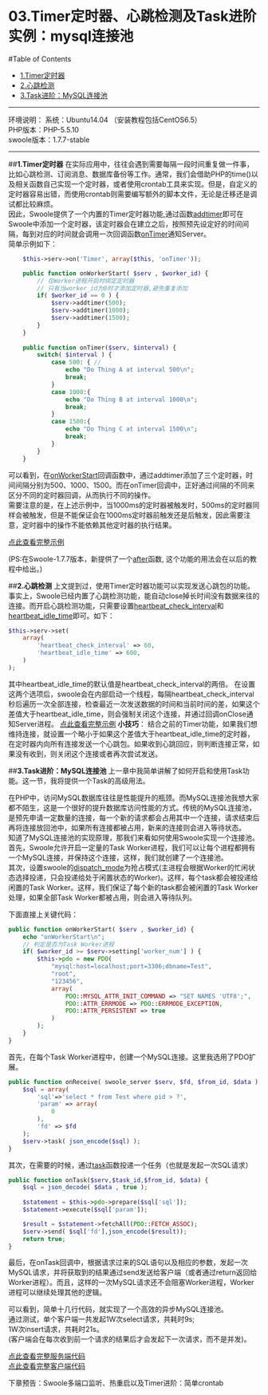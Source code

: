 # 03.Timer定时器、心跳检测及Task进阶实例：mysql连接池

#Table of Contents
- [1.Timer定时器](#1timer%E5%AE%9A%E6%97%B6%E5%99%A8)
- [2.心跳检测](#2%E5%BF%83%E8%B7%B3%E6%A3%80%E6%B5%8B)
- [3.Task进阶：MySQL连接池](#3task%E8%BF%9B%E9%98%B6mysql%E8%BF%9E%E6%8E%A5%E6%B1%A0)

---

环境说明：
系统：Ubuntu14.04 （安装教程包括CentOS6.5）<br>
PHP版本：PHP-5.5.10<br>
swoole版本：1.7.7-stable<br>

---

##**1.Timer定时器**
在实际应用中，往往会遇到需要每隔一段时间重复做一件事，比如心跳检测、订阅消息、数据库备份等工作。通常，我们会借助PHP的time()以及相关函数自己实现一个定时器，或者使用crontab工具来实现。但是，自定义的定时器容易出错，而使用crontab则需要编写额外的脚本文件，无论是迁移还是调试都比较麻烦。<br>
因此，Swoole提供了一个内置的Timer定时器功能,通过函数[addtimer](https://github.com/LinkedDestiny/swoole-doc/blob/master/doc/03.swoole_server%E5%87%BD%E6%95%B0%E5%88%97%E8%A1%A8.md#swoole_serveraddtimer)即可在Swoole中添加一个定时器，该定时器会在建立之后，按照预先设定好的时间间隔，每到对应的时间就会调用一次回调函数[onTimer](https://github.com/LinkedDestiny/swoole-doc/blob/master/doc/02.%E4%BA%8B%E4%BB%B6%E5%9B%9E%E8%B0%83%E5%87%BD%E6%95%B0.md#8ontimer)通知Server。<br>
简单示例如下：
```php
    $this->serv->on('Timer', array($this, 'onTimer'));

    public function onWorkerStart( $serv , $worker_id) {
		// 在Worker进程开启时绑定定时器
        // 只有当worker_id为0时才添加定时器,避免重复添加
        if( $worker_id == 0 ) {
        	$serv->addtimer(500);
        	$serv->addtimer(1000);
	        $serv->addtimer(1500);
        }
    }
    
    public function onTimer($serv, $interval) {
    	switch( $interval ) {
    		case 500: {	// 
    			echo "Do Thing A at interval 500\n";
    			break;
    		}
    		case 1000:{
    			echo "Do Thing B at interval 1000\n";
    			break;
    		}
    		case 1500:{
    			echo "Do Thing C at interval 1500\n";
    			break;
    		}
    	}
    }
```
可以看到，在[onWorkerStart](https://github.com/LinkedDestiny/swoole-doc/blob/master/doc/02.%E4%BA%8B%E4%BB%B6%E5%9B%9E%E8%B0%83%E5%87%BD%E6%95%B0.md#3onworkerstart)回调函数中，通过addtimer添加了三个定时器，时间间隔分别为500、1000、1500。而在onTimer回调中，正好通过间隔的不同来区分不同的定时器回调，从而执行不同的操作。<br>
需要注意的是，在上述示例中，当1000ms的定时器被触发时，500ms的定时器同样会被触发，但是不能保证会在1000ms定时器前触发还是后触发，因此需要注意，定时器中的操作不能依赖其他定时器的执行结果。

[点此查看完整示例](https://github.com/LinkedDestiny/swoole-doc/blob/master/src/03/swoole_timer_server.php)

(PS:在Swoole-1.7.7版本，新提供了一个[after](https://github.com/LinkedDestiny/swoole-doc/blob/master/doc/03.swoole_server%E5%87%BD%E6%95%B0%E5%88%97%E8%A1%A8.md#swoole_serverafter)函数, 这个功能的用法会在以后的教程中给出。)

##**2.心跳检测**
上文提到过，使用Timer定时器功能可以实现发送心跳包的功能。事实上，Swoole已经内置了心跳检测功能，能自动close掉长时间没有数据来往的连接。而开启心跳检测功能，只需要设置[heartbeat_check_interval](https://github.com/LinkedDestiny/swoole-doc/blob/master/doc/01.%E9%85%8D%E7%BD%AE%E9%80%89%E9%A1%B9.md#11heartbeat_check_interval)和[heartbeat_idle_time](https://github.com/LinkedDestiny/swoole-doc/blob/master/doc/01.%E9%85%8D%E7%BD%AE%E9%80%89%E9%A1%B9.md#12heartbeat_idle_time)即可。如下：
```php
$this->serv->set(
    array(
        'heartbeat_check_interval' => 60,
        'heartbeat_idle_time' => 600,
    )
);
```
其中heartbeat_idle_time的默认值是heartbeat_check_interval的两倍。
在设置这两个选项后，swoole会在内部启动一个线程，每隔heartbeat_check_interval秒后遍历一次全部连接，检查最近一次发送数据的时间和当前时间的差，如果这个差值大于heartbeat_idle_time，则会强制关闭这个连接，并通过回调onClose通知Server进程。
[点此查看完整示例](https://github.com/LinkedDestiny/swoole-doc/blob/master/src/03/swoole_timer_server.php)
**小技巧**：
结合之前的Timer功能，如果我们想维持连接，就设置一个略小于如果这个差值大于heartbeat_idle_time的定时器，在定时器内向所有连接发送一个心跳包。如果收到心跳回应，则判断连接正常，如果没有收到，则关闭这个连接或者再次尝试发送。

##**3.Task进阶：MySQL连接池**
上一章中我简单讲解了如何开启和使用Task功能。这一节，我将提供一个Task的高级用法。<br>

在PHP中，访问MySQL数据库往往是性能提升的瓶颈。而MySQL连接池我想大家都不陌生，这是一个很好的提升数据库访问性能的方式。传统的MySQL连接池，是预先申请一定数量的连接，每一个新的请求都会占用其中一个连接，请求结束后再将连接放回池中，如果所有连接都被占用，新来的连接则会进入等待状态。<br>
知道了MySQL连接池的实现原理，那我们来看如何使用Swoole实现一个连接池。<br>
首先，Swoole允许开启一定量的Task Worker进程，我们可以让每个进程都拥有一个MySQL连接，并保持这个连接，这样，我们就创建了一个连接池。<br>
其次，设置swoole的[dispatch_mode](https://github.com/LinkedDestiny/swoole-doc/blob/master/doc/01.%E9%85%8D%E7%BD%AE%E9%80%89%E9%A1%B9.md#5dispatch_mode)为抢占模式(主进程会根据Worker的忙闲状态选择投递，只会投递给处于闲置状态的Worker)。这样，每个task都会被投递给闲置的Task Worker。这样，我们保证了每个新的task都会被闲置的Task Worker处理，如果全部Task Worker都被占用，则会进入等待队列。<br>

下面直接上关键代码：<br>
```php
public function onWorkerStart( $serv , $worker_id) {
    echo "onWorkerStart\n";
    // 判定是否为Task Worker进程
    if( $worker_id >= $serv->setting['worker_num'] ) {
    	$this->pdo = new PDO(
    		"mysql:host=localhost;port=3306;dbname=Test", 
    		"root", 
    		"123456", 
    		array(
                PDO::MYSQL_ATTR_INIT_COMMAND => "SET NAMES 'UTF8';",
                PDO::ATTR_ERRMODE => PDO::ERRMODE_EXCEPTION,
                PDO::ATTR_PERSISTENT => true
        	)
        );
    }
}
```
首先，在每个Task Worker进程中，创建一个MySQL连接。这里我选用了PDO扩展。<br>

```php
public function onReceive( swoole_server $serv, $fd, $from_id, $data ) {
    $sql = array(
    	'sql'=>'select * from Test where pid > ?',
    	'param' => array(
    		0
    	),
    	'fd' => $fd
    );
    $serv->task( json_encode($sql) );
}
```
其次，在需要的时候，通过[task]()函数投递一个任务（也就是发起一次SQL请求）<br>
```php
public function onTask($serv,$task_id,$from_id, $data) {
   	$sql = json_decode( $data , true );
	
	$statement = $this->pdo->prepare($sql['sql']);
    $statement->execute($sql['param']);    	

    $result = $statement->fetchAll(PDO::FETCH_ASSOC);
    $serv->send( $sql['fd'],json_encode($result));
	return true;
}
```
最后，在onTask回调中，根据请求过来的SQL语句以及相应的参数，发起一次MySQL请求，并将获取到的结果通过send发送给客户端（或者通过return返回给Worker进程）。而且，这样的一次MySQL请求还不会阻塞Worker进程，Worker进程可以继续处理其他的逻辑。<br>

可以看到，简单十几行代码，就实现了一个高效的异步MySQL连接池。<br>
通过测试，单个客户端一共发起1W次select请求，共耗时9s;<br> 1W次insert请求，共耗时21s。<br>
(客户端会在每次收到前一个请求的结果后才会发起下一次请求，而不是并发)。

[点此查看完整服务端代码](https://github.com/LinkedDestiny/swoole-doc/blob/master/src/03/swoole_mysql_pool_server.php)<br>
[点此查看完整客户端代码](https://github.com/LinkedDestiny/swoole-doc/blob/master/src/03/swoole_mysql_pool_client.php)<br>

下章预告：Swoole多端口监听、热重启以及Timer进阶：简单crontab